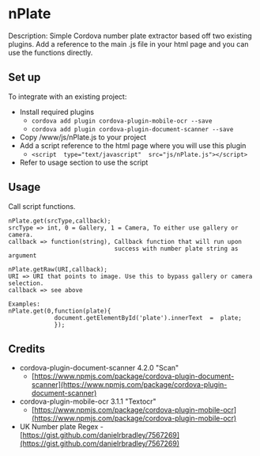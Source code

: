 # nPlate

Description: Simple Cordova number plate extractor based off two existing plugins. Add a reference to the main .js file in your html page and you can use the functions directly.

## Set up
To integrate with an existing project:

 - Install required plugins
	 - `cordova add plugin cordova-plugin-mobile-ocr --save`
	 - `cordova add plugin cordova-plugin-document-scanner --save`
 - Copy /www/js/nPlate.js to your project
 - Add a script reference to the html page where you will use this plugin
	 - `<script  type="text/javascript"  src="js/nPlate.js"></script>`
 - Refer to usage section to use the script


## Usage

Call script functions.

    nPlate.get(srcType,callback);
    srcType => int, 0 = Gallery, 1 = Camera, To either use gallery or camera.
    callback => function(string), Callback function that will run upon 
								  success with number plate string as argument
	
	nPlate.getRaw(URI,callback);
	URI => URI that points to image. Use this to bypass gallery or camera selection.
	callback => see above
	
	Examples:
	nPlate.get(0,function(plate){
				 document.getElementById('plate').innerText  =  plate;
				 });

## Credits

 - cordova-plugin-document-scanner 4.2.0 "Scan"
	 - [https://www.npmjs.com/package/cordova-plugin-document-scanner](https://www.npmjs.com/package/cordova-plugin-document-scanner)
 - cordova-plugin-mobile-ocr 3.1.1 "Textocr"
	 - [https://www.npmjs.com/package/cordova-plugin-mobile-ocr](https://www.npmjs.com/package/cordova-plugin-mobile-ocr)
 - UK Number plate Regex
		 - [https://gist.github.com/danielrbradley/7567269](https://gist.github.com/danielrbradley/7567269)
